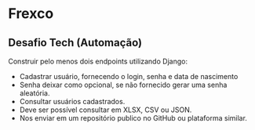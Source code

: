 # Frexco

## Desafio Tech (Automação)

Construir pelo menos dois endpoints utilizando Django:
  - Cadastrar usuário, fornecendo o login, senha e data de nascimento
  - Senha deixar como opcional, se não fornecido gerar uma senha aleatória.
  - Consultar usuários cadastrados.
  - Deve ser possível consultar em XLSX, CSV ou JSON.
  - Nos enviar em um repositório publico no GitHub ou plataforma similar.